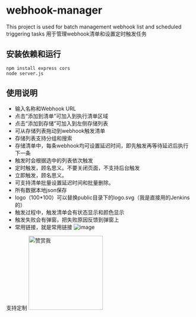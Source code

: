 # webhook-manager
This project is used for batch management webhook list and scheduled triggering tasks 
用于管理webhook清单和设置定时触发任务

## 安装依赖和运行
```
npm install express cors
node server.js
```
## 使用说明
- 输入名称和Webhook URL
- 点击“添加到清单”可加入到执行清单区域
- 点击“添加到存储”可加入到左侧存储列表
- 可从存储列表拖动到webhook触发清单
- 存储列表支持分组和搜索
- 存储清单中，每条webhook均可设置延迟时间，即先触发再等待延迟后执行下一条
- 触发时会根据选中的列表依次触发
- 定时触发，顾名思义。不要关闭页面，不支持后台触发
- 立即触发，顾名思义。
- 可支持清单批量设置延迟时间和批量删除。
- 所有数据本地json保存
- logo（100*100）可以替换public目录下的logo.svg（我是直接用的Jenkins的）
- 触发过程中，触发清单会有状态显示和颜色显示
- 触发失败会有弹窗，把失败原因反馈到弹窗上
- 常用链接，就是常用链接
![image](https://github.com/user-attachments/assets/b631d2f1-139b-425d-ab05-afcac8c9cc3e)

支持定制
<img src="https://github.com/user-attachments/assets/f5c5fa49-670e-46d5-b108-6d97c4489912" alt="赞赏我" width="200">
